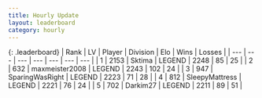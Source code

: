 ```yaml
---
title: Hourly Update
layout: leaderboard
category: hourly
---
```


{: .leaderboard}
| Rank | LV | Player | Division | Elo | Wins | Losses |
| --- | --- | --- | --- | --- | --- | --- |
| <span data-change="1">1</span> | 2153 | <span title="ID: 353063">Sktima</span> | LEGEND | <span data-change="0">2248</span> | <span data-change="0">85</span> | <span data-change="0">25</span> |
| <span data-change="-1">2</span> | 632 | <span title="ID: 410122">maxmeister2008</span> | LEGEND | <span data-change="-24">2243</span> | <span data-change="1">102</span> | <span data-change="2">24</span> |
| <span data-change="0">3</span> | 947 | <span title="ID: 402846">SparingWasRight</span> | LEGEND | <span data-change="0">2223</span> | <span data-change="0">71</span> | <span data-change="0">28</span> |
| <span data-change="0">4</span> | 812 | <span title="ID: 153129">SleepyMattress</span> | LEGEND | <span data-change="0">2221</span> | <span data-change="0">76</span> | <span data-change="0">24</span> |
| <span data-change="0">5</span> | 702 | <span title="ID: 694036">Darkim27</span> | LEGEND | <span data-change="0">2211</span> | <span data-change="0">89</span> | <span data-change="0">51</span> |